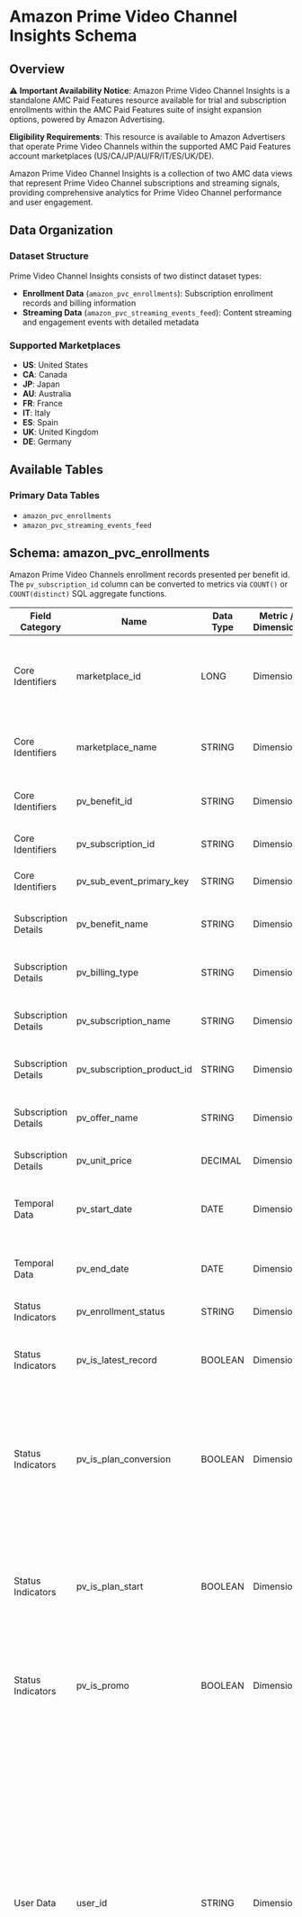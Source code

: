 # Amazon Prime Video Channel Insights Schema

## Overview

⚠️ **Important Availability Notice**: Amazon Prime Video Channel Insights is a standalone AMC Paid Features resource available for trial and subscription enrollments within the AMC Paid Features suite of insight expansion options, powered by Amazon Advertising.

**Eligibility Requirements**: This resource is available to Amazon Advertisers that operate Prime Video Channels within the supported AMC Paid Features account marketplaces (US/CA/JP/AU/FR/IT/ES/UK/DE).

Amazon Prime Video Channel Insights is a collection of two AMC data views that represent Prime Video Channel subscriptions and streaming signals, providing comprehensive analytics for Prime Video Channel performance and user engagement.

## Data Organization

### Dataset Structure
Prime Video Channel Insights consists of two distinct dataset types:
- **Enrollment Data** (`amazon_pvc_enrollments`): Subscription enrollment records and billing information
- **Streaming Data** (`amazon_pvc_streaming_events_feed`): Content streaming and engagement events with detailed metadata

### Supported Marketplaces
- **US**: United States
- **CA**: Canada  
- **JP**: Japan
- **AU**: Australia
- **FR**: France
- **IT**: Italy
- **ES**: Spain
- **UK**: United Kingdom
- **DE**: Germany

## Available Tables

### Primary Data Tables
- `amazon_pvc_enrollments`
- `amazon_pvc_streaming_events_feed`

## Schema: amazon_pvc_enrollments

Amazon Prime Video Channels enrollment records presented per benefit id. The `pv_subscription_id` column can be converted to metrics via `COUNT()` or `COUNT(distinct)` SQL aggregate functions.

| Field Category | Name | Data Type | Metric / Dimension | Description | Aggregation Threshold |
|----------------|------|-----------|-------------------|-------------|----------------------|
| Core Identifiers | marketplace_id | LONG | Dimension | ID of the marketplace where the Amazon Prime Video Channel enrollment event occurred. | INTERNAL |
| Core Identifiers | marketplace_name | STRING | Dimension | The marketplace associated with the Amazon Prime Video Channel record | LOW |
| Core Identifiers | pv_benefit_id | STRING | Dimension | Amazon Prime Video subscription benefit identifier | INTERNAL |
| Core Identifiers | pv_subscription_id | STRING | Dimension | Amazon Prime Video subscription id | INTERNAL |
| Core Identifiers | pv_sub_event_primary_key | STRING | Dimension | Unique identifier for the PVC enrollment event | INTERNAL |
| Subscription Details | pv_benefit_name | STRING | Dimension | Amazon Prime Video subscription benefit name | LOW |
| Subscription Details | pv_billing_type | STRING | Dimension | Amazon Prime Video billing type for the enrollment record | MEDIUM |
| Subscription Details | pv_subscription_name | STRING | Dimension | Amazon Prime Video subscription name | LOW |
| Subscription Details | pv_subscription_product_id | STRING | Dimension | Amazon Prime Video subscription product identifier | INTERNAL |
| Subscription Details | pv_offer_name | STRING | Dimension | Amazon Prime Video subscription offer name | HIGH |
| Subscription Details | pv_unit_price | DECIMAL | Dimension | Unit price for the PVC enrollment record | NONE |
| Temporal Data | pv_start_date | DATE | Dimension | Interval-specific start date associated with the PVC enrollment record | LOW |
| Temporal Data | pv_end_date | DATE | Dimension | Interval-specific end date associated with the PVC enrollment record | LOW |
| Status Indicators | pv_enrollment_status | STRING | Dimension | Status for the PVC enrollment record | LOW |
| Status Indicators | pv_is_latest_record | BOOLEAN | Dimension | Indicator of whether the PVC enrollment record is the most recent record within the table | INTERNAL |
| Status Indicators | pv_is_plan_conversion | BOOLEAN | Dimension | Indicates whether the PVC enrollment record has converted from Free Trial to a subscription. This is often associated with a change in the billing type for the PVC subscription | LOW |
| Status Indicators | pv_is_plan_start | BOOLEAN | Dimension | Indicates whether the PVC enrollment record is the start of a enrollment. This is often the opening of a free trial or the first subscription record for the PV subscription ID | LOW |
| Status Indicators | pv_is_promo | BOOLEAN | Dimension | Indicator of whether the PVC enrollment record is associated with a promotional offer | LOW |
| User Data | user_id | STRING | Dimension | Pseudonymous identifier that connects user activity across different events. The field can contain ad user IDs (representing Amazon accounts), device IDs, or browser IDs. NULL values appear when Amazon Ads is unable to resolve an identifier for an event. The field has a VERYHIGH aggregation threshold, meaning it cannot be included in final SELECT statements but can be used within Common Table Expressions (CTEs) for aggregation purposes like COUNT(DISTINCT userid). | VERY_HIGH |
| User Data | user_id_type | STRING | Dimension | Type of user ID value. AMC includes different types of user ID values, depending on whether the value represents a resolved Amazon account, a device, or a browser cookie. If Amazon Ads is unable to determine or provide an ID of any kind for an impression event, the user_id and user_id_type values for that record will be NULL. Possible values include: 'adUserId', 'sisDeviceId', 'adBrowserId', and NULL. | LOW |
| Privacy Controls | no_3p_trackers | BOOLEAN | Dimension | Boolean value indicating whether the event can be used for audience creation that is third-party tracking enabled (i.e. whether you can serve creative with third-party tracking when running media against the audience). Third-party tracking refers to measurement tags and pixels from external vendors that can be used to measure ad performance. Possible values for this field are: 'true', 'false'. | LOW |

## Schema: amazon_pvc_streaming_events_feed

Amazon Prime Video Channel Streaming and engagement events. Provides Amazon Prime Video Channel engagement metrics including content metadata, request context and duration. Events are session based and presented at the PVC benefit-level. The `pv_session_id` columns can be converted to metrics via `COUNT()` or `COUNT(distinct)` SQL aggregate functions.

| Field Category | Name | Data Type | Metric / Dimension | Description | Aggregation Threshold |
|----------------|------|-----------|-------------------|-------------|----------------------|
| Core Identifiers | marketplace_id | LONG | Dimension | Marketplace ID of the event | INTERNAL |
| Core Identifiers | marketplace_name | STRING | Dimension | Marketplace name of the event | LOW |
| Core Identifiers | pv_session_id | STRING | Dimension | Unique identifier for streaming session | VERY_HIGH |
| Core Identifiers | pv_streaming_asin | STRING | Dimension | Amazon Standard Identification Number (ASIN) | LOW |
| Core Identifiers | pv_streaming_gti | STRING | Dimension | Global title information | LOW |
| Temporal Data | pv_playback_date_utc | DATE | Dimension | Date of the event in UTC | LOW |
| Temporal Data | pv_playback_dt_utc | TIMESTAMP | Dimension | Timestamp of the event in UTC | MEDIUM |
| Engagement Metrics | pv_seconds_viewed | DECIMAL | Metric | Seconds of view time associated with streaming event | MEDIUM |
| Content Metadata | pv_gti_series_or_movie_name | STRING | Dimension | Series or movie name | LOW |
| Content Metadata | pv_gti_title_name | STRING | Dimension | Content title (e.g., episode name) | LOW |
| Content Metadata | pv_gti_content_type | STRING | Dimension | Content type (e.g., TV Episode, Movie, Promotion) | LOW |
| Content Metadata | pv_gti_content_entity_type | STRING | Dimension | Content entity type (e.g., Short Film, Educational) | LOW |
| Content Metadata | pv_gti_content_rating | STRING | Dimension | Content rating | LOW |
| Content Metadata | pv_gti_genre | ARRAY | Dimension | Content genre | LOW |
| Content Metadata | pv_gti_studio | STRING | Dimension | Content studio | LOW |
| Content Metadata | pv_gti_release_date | DATE | Dimension | Content release date | LOW |
| Series Information | pv_gti_season | STRING | Dimension | Series season | LOW |
| Series Information | pv_gti_episode | STRING | Dimension | Series episode | LOW |
| Content Personnel | pv_gti_cast | ARRAY | Dimension | Content cast members | LOW |
| Content Personnel | pv_gti_director | ARRAY | Dimension | Content directors | LOW |
| Event Context | pv_gti_event_name | STRING | Dimension | Content event name | LOW |
| Event Context | pv_gti_event_context | STRING | Dimension | Content event context | LOW |
| Event Context | pv_gti_event_item | STRING | Dimension | Content event item | LOW |
| Event Context | pv_gti_event_league | STRING | Dimension | Content event league | LOW |
| Event Context | pv_gti_event_sport | STRING | Dimension | Content event sport | LOW |
| Stream Properties | pv_stream_type | STRING | Dimension | Type of stream content (e.g., linear TV, live-event, VOD) | LOW |
| Stream Properties | pv_material_type | STRING | Dimension | Video material type (e.g., full, live, promo, trailer) | LOW |
| Stream Properties | pv_access_type | STRING | Dimension | Content access type (e.g., free, prime subscription, rental, purchase) | LOW |
| Stream Properties | pv_offer_group | STRING | Dimension | Content offer group (e.g., free, prime, rental, purchase) | LOW |
| Content Flags | pv_gti_is_live | BOOLEAN | Dimension | Indicates if content is live | LOW |
| Content Flags | pv_is_avod | BOOLEAN | Dimension | Indicates if content is advertiser-supported VOD | LOW |
| Content Flags | pv_is_channels | BOOLEAN | Dimension | Indicates if content is a channel | LOW |
| Content Flags | pv_is_svod | BOOLEAN | Dimension | Indicates if content is subscription VOD | LOW |
| Content Flags | pv_is_user_initiated | BOOLEAN | Dimension | Indicates if content playback was user-initiated | LOW |
| Content Flags | pv_is_hh_share | BOOLEAN | Dimension | Indicates if content is shared within household | LOW |
| Geographic Data | pv_streaming_geo_country | STRING | Dimension | Country where event was accessed | LOW |
| Geographic Data | pv_streaming_language | STRING | Dimension | Language of the event | LOW |
| User Data | user_id | STRING | Dimension | Pseudonymous identifier that connects user activity across different events. The field can contain ad user IDs (representing Amazon accounts), device IDs, or browser IDs. NULL values appear when Amazon Ads is unable to resolve an identifier for an event. The field has a VERYHIGH aggregation threshold, meaning it cannot be included in final SELECT statements but can be used within Common Table Expressions (CTEs) for aggregation purposes like COUNT(DISTINCT userid). | VERY_HIGH |
| User Data | user_id_type | STRING | Dimension | Type of user ID value. AMC includes different types of user ID values, depending on whether the value represents a resolved Amazon account, a device, or a browser cookie. If Amazon Ads is unable to determine or provide an ID of any kind for an impression event, the user_id and user_id_type values for that record will be NULL. Possible values include: 'adUserId', 'sisDeviceId', 'adBrowserId', and NULL. | LOW |
| Privacy Controls | no_3p_trackers | BOOLEAN | Dimension | Boolean value indicating whether the event can be used for audience creation that is third-party tracking enabled (i.e. whether you can serve creative with third-party tracking when running media against the audience). Third-party tracking refers to measurement tags and pixels from external vendors that can be used to measure ad performance. Possible values for this field are: 'true', 'false'. | LOW |

## AMC Best Practices and Recommendations

### Critical Query Restrictions

1. **Benefit-Level Analysis**: Focus queries on specific `pv_benefit_id` values to optimize performance and relevance.

2. **Marketplace Filtering**: Always include marketplace-specific filtering using `marketplace_id` to ensure regional accuracy and performance.

3. **Date Range Limitation**: When analyzing streaming events, limit your date range using `pv_playback_date_utc` to prevent query timeouts.

4. **Session-Based Analysis**: Use `pv_session_id` for session-level aggregations rather than attempting to reconstruct sessions manually.

### User ID Handling

5. **Aggregation Requirements**: Remember that `user_id` has VERY_HIGH aggregation threshold - use only within CTEs for aggregation purposes.

6. **Cross-Table Joins**: When joining enrollment and streaming data, use `user_id` within CTEs to maintain privacy compliance.

7. **User Type Filtering**: Consider filtering by `user_id_type` based on your analysis requirements (adUserId, sisDeviceId, adBrowserId).

### Performance Optimization

8. **Latest Record Focus**: Use `pv_is_latest_record = true` when analyzing current subscription states.

9. **Content Type Filtering**: Apply early filtering on `pv_gti_content_type` and `pv_stream_type` for content-specific analysis.

10. **Geographic Scoping**: Filter by `pv_streaming_geo_country` when conducting regional analysis.

## Common Query Patterns

### Subscription Lifecycle Analysis
```sql
-- Analyze subscription conversion funnel
SELECT 
    pv_benefit_name,
    pv_billing_type,
    COUNT(DISTINCT pv_subscription_id) as subscription_count,
    COUNT(DISTINCT CASE WHEN pv_is_plan_start = true THEN pv_subscription_id END) as plan_starts,
    COUNT(DISTINCT CASE WHEN pv_is_plan_conversion = true THEN pv_subscription_id END) as conversions,
    AVG(pv_unit_price) as avg_unit_price
FROM amazon_pvc_enrollments
WHERE marketplace_id = 1  -- US marketplace
    AND pv_is_latest_record = true
    AND pv_start_date >= '2025-01-01'
GROUP BY pv_benefit_name, pv_billing_type
ORDER BY subscription_count DESC;
```

### Content Performance Analysis
```sql
-- Top performing content by viewing time
SELECT 
    pv_gti_series_or_movie_name,
    pv_gti_content_type,
    pv_gti_genre,
    COUNT(DISTINCT pv_session_id) as total_sessions,
    SUM(pv_seconds_viewed) as total_viewing_seconds,
    AVG(pv_seconds_viewed) as avg_session_duration
FROM amazon_pvc_streaming_events_feed
WHERE marketplace_id = 1
    AND pv_playback_date_utc >= '2025-01-01'
    AND pv_playback_date_utc <= '2025-01-31'
    AND pv_is_user_initiated = true
GROUP BY pv_gti_series_or_movie_name, pv_gti_content_type, pv_gti_genre
HAVING total_sessions >= 100  -- Filter for statistically significant content
ORDER BY total_viewing_seconds DESC
LIMIT 50;
```

### Cross-Platform Engagement Analysis
```sql
-- User engagement across subscription and streaming
WITH subscription_users AS (
    SELECT DISTINCT 
        user_id,
        pv_benefit_name,
        pv_billing_type
    FROM amazon_pvc_enrollments
    WHERE marketplace_id = 1
        AND pv_is_latest_record = true
        AND pv_enrollment_status = 'ACTIVE'
),
streaming_summary AS (
    SELECT 
        user_id,
        COUNT(DISTINCT pv_session_id) as streaming_sessions,
        SUM(pv_seconds_viewed) as total_viewing_time,
        COUNT(DISTINCT pv_gti_series_or_movie_name) as unique_content_consumed
    FROM amazon_pvc_streaming_events_feed
    WHERE marketplace_id = 1
        AND pv_playback_date_utc >= '2025-01-01'
        AND pv_playback_date_utc <= '2025-01-31'
    GROUP BY user_id
)
SELECT 
    s.pv_benefit_name,
    s.pv_billing_type,
    COUNT(DISTINCT s.user_id) as total_subscribers,
    COUNT(DISTINCT st.user_id) as active_viewers,
    AVG(st.streaming_sessions) as avg_sessions_per_user,
    AVG(st.total_viewing_time) as avg_viewing_time_per_user,
    AVG(st.unique_content_consumed) as avg_unique_content_per_user
FROM subscription_users s
LEFT JOIN streaming_summary st ON s.user_id = st.user_id
GROUP BY s.pv_benefit_name, s.pv_billing_type
ORDER BY total_subscribers DESC;
```

### Live Content Engagement
```sql
-- Live content streaming analysis
SELECT 
    pv_gti_event_sport,
    pv_gti_event_league,
    pv_gti_event_name,
    COUNT(DISTINCT pv_session_id) as live_sessions,
    SUM(pv_seconds_viewed) as total_live_viewing,
    AVG(pv_seconds_viewed) as avg_session_duration,
    COUNT(DISTINCT CASE WHEN pv_streaming_geo_country = 'US' THEN pv_session_id END) as us_sessions
FROM amazon_pvc_streaming_events_feed
WHERE marketplace_id = 1
    AND pv_gti_is_live = true
    AND pv_stream_type = 'live-event'
    AND pv_playback_date_utc >= '2025-01-01'
    AND pv_playback_date_utc <= '2025-01-31'
GROUP BY pv_gti_event_sport, pv_gti_event_league, pv_gti_event_name
HAVING live_sessions >= 50  -- Focus on popular events
ORDER BY total_live_viewing DESC;
```

### Promotional Offer Performance
```sql
-- Analyze promotional subscription performance
SELECT 
    pv_offer_name,
    pv_billing_type,
    COUNT(DISTINCT pv_subscription_id) as promo_subscriptions,
    COUNT(DISTINCT CASE WHEN pv_is_plan_conversion = true THEN pv_subscription_id END) as promo_conversions,
    SAFE_DIVIDE(
        COUNT(DISTINCT CASE WHEN pv_is_plan_conversion = true THEN pv_subscription_id END),
        COUNT(DISTINCT pv_subscription_id)
    ) * 100 as conversion_rate_percent,
    AVG(pv_unit_price) as avg_promo_price
FROM amazon_pvc_enrollments
WHERE marketplace_id = 1
    AND pv_is_promo = true
    AND pv_start_date >= '2025-01-01'
GROUP BY pv_offer_name, pv_billing_type
HAVING promo_subscriptions >= 10
ORDER BY conversion_rate_percent DESC;
```

## Performance Optimization Strategies

### Query Design
- **Early Filtering**: Apply marketplace, date, and benefit filters as early as possible in your queries
- **Specific Targeting**: Focus on specific content types, subscription tiers, or geographic regions rather than broad analysis
- **Aggregation Strategy**: Use appropriate aggregation functions for session-based (`COUNT(DISTINCT pv_session_id)`) vs. subscription-based (`COUNT(DISTINCT pv_subscription_id)`) metrics
- **CTE Usage**: Leverage CTEs for complex user-level aggregations with VERY_HIGH threshold fields

### Index Optimization
- **Temporal Queries**: Structure date-based filters efficiently using `pv_playback_date_utc` for streaming and `pv_start_date`/`pv_end_date` for enrollments
- **Content Filtering**: Apply content-type filters early in streaming queries
- **Status Filtering**: Use `pv_is_latest_record = true` for current-state enrollment analysis

### Data Volume Management
```sql
-- Efficient large-scale content analysis pattern
WITH content_sessions AS (
    SELECT 
        pv_gti_series_or_movie_name,
        pv_gti_content_type,
        COUNT(DISTINCT pv_session_id) as session_count,
        SUM(pv_seconds_viewed) as total_seconds
    FROM amazon_pvc_streaming_events_feed
    WHERE marketplace_id = 1
        AND pv_playback_date_utc = '2025-01-15'  -- Single day analysis
        AND pv_gti_content_type IN ('Movie', 'TV Episode')  -- Specific content types
        AND pv_is_user_initiated = true  -- User-driven sessions only
    GROUP BY pv_gti_series_or_movie_name, pv_gti_content_type
    HAVING session_count >= 10  -- Filter low-volume content
)
SELECT 
    pv_gti_content_type,
    COUNT(*) as content_titles,
    SUM(session_count) as total_sessions,
    SUM(total_seconds) as total_viewing_seconds,
    AVG(total_seconds) as avg_seconds_per_title
FROM content_sessions
GROUP BY pv_gti_content_type
ORDER BY total_viewing_seconds DESC;
```

## Regional Marketplace Configuration

### Marketplace ID Reference
| Region | Country | Marketplace ID | Marketplace Name |
|--------|---------|----------------|------------------|
| Americas | United States | 1 | US |
| Americas | Canada | 7 | CA |
| APAC | Japan | 6 | JP |
| APAC | Australia | 35 | AU |
| Europe | United Kingdom | 3 | UK |
| Europe | Germany | 4 | DE |
| Europe | France | 5 | FR |
| Europe | Italy | 8 | IT |
| Europe | Spain | 44 | ES |

*Note: Always verify marketplace IDs for your specific account configuration*

## Data Freshness and Availability

### Enrollment Data
- **Refresh Frequency**: Near real-time for new enrollments
- **Historical Availability**: Full subscription lifecycle data
- **Latency**: Typically 2-4 hours for new subscription events

### Streaming Data  
- **Refresh Frequency**: Near real-time for streaming events
- **Historical Availability**: Comprehensive viewing history
- **Latency**: Typically 1-2 hours for completed viewing sessions

### Data Retention
- **Enrollment Records**: Long-term retention for subscription lifecycle analysis
- **Streaming Events**: Extended retention for trend analysis and content performance tracking

## Common Pitfalls and Solutions

### Performance Issues
❌ **Don't**: Query both tables simultaneously without proper filtering
✅ **Do**: Apply marketplace and date filters before joining datasets

❌ **Don't**: Use broad date ranges on streaming data without content filtering  
✅ **Do**: Limit analysis scope with specific content types and timeframes

❌ **Don't**: Ignore aggregation thresholds for user_id fields
✅ **Do**: Use user_id only within CTEs for aggregation purposes

### Data Quality
❌ **Don't**: Assume all sessions represent completed viewing
✅ **Do**: Filter for user-initiated sessions and apply minimum duration thresholds

❌ **Don't**: Mix current and historical subscription states
✅ **Do**: Use `pv_is_latest_record = true` for current state analysis

❌ **Don't**: Ignore null values in content metadata
✅ **Do**: Handle null values appropriately in content analysis queries

### Analysis Accuracy
❌ **Don't**: Count duplicate sessions without distinct aggregation
✅ **Do**: Use `COUNT(DISTINCT pv_session_id)` for accurate session metrics

❌ **Don't**: Compare metrics across different subscription billing types without context
✅ **Do**: Segment analysis by billing type and subscription tier

❌ **Don't**: Analyze promotional performance without conversion context
✅ **Do**: Track full subscription lifecycle from trial to conversion

## Content Metadata Best Practices

### Genre Analysis
```sql
-- Handling array-type genre data
SELECT 
    genre_element,
    COUNT(DISTINCT pv_session_id) as sessions_with_genre,
    SUM(pv_seconds_viewed) as total_viewing_time
FROM amazon_pvc_streaming_events_feed,
UNNEST(pv_gti_genre) as genre_element
WHERE marketplace_id = 1
    AND pv_playback_date_utc >= '2025-01-01'
    AND pv_playback_date_utc <= '2025-01-31'
GROUP BY genre_element
ORDER BY total_viewing_time DESC;
```

### Content Rating Analysis
- **Content Filtering**: Use `pv_gti_content_rating` for audience-appropriate content analysis
- **Geographic Variations**: Consider regional rating differences across marketplaces
- **Parental Controls**: Factor in household sharing patterns with `pv_is_hh_share`

### Live vs. On-Demand Performance
- **Content Classification**: Distinguish between live (`pv_gti_is_live = true`) and on-demand content
- **Material Types**: Analyze different material types (full, live, promo, trailer) separately
- **Access Types**: Consider subscription tier impact on content access patterns

## Use Case Examples

### Subscription Performance Analysis
Optimize subscription offerings by analyzing conversion rates, pricing effectiveness, and promotional campaign performance across different markets and content categories.

### Content Strategy Optimization  
Identify high-performing content genres, optimal content duration, and viewer engagement patterns to inform content acquisition and production decisions.

### Geographic Market Analysis
Compare content consumption patterns, subscription preferences, and engagement metrics across different geographic markets to tailor regional strategies.

### Live Event Performance Tracking
Monitor real-time engagement for live sports and events, analyzing audience reach, viewing duration, and geographic distribution.

### Customer Lifecycle Intelligence
Track user journey from initial subscription through content consumption patterns to identify retention opportunities and churn risk factors.

### Cross-Platform Attribution
Connect subscription enrollment events with content streaming behavior to measure the effectiveness of content in driving and retaining subscriptions.

### Competitive Content Analysis
Benchmark content performance against subscription tiers and promotional offers to optimize content placement and pricing strategies.

### Audience Development
Identify content preferences and viewing patterns to develop targeted audience segments for advertising and content recommendation engines.